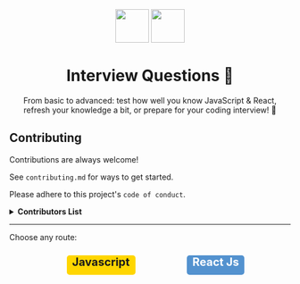 <div align="center">
  <img height="60" src="https://img.icons8.com/color/344/javascript.png">
  <img height="60" src="https://img.icons8.com/ultraviolet/80/000000/react--v2.png"/>
  <h1>Interview Questions 🚀</h1>

From basic to advanced: test how well you know JavaScript & React, refresh your knowledge a bit, or prepare for your coding interview! 💪

</div>

## Contributing

Contributions are always welcome!

See `contributing.md` for ways to get started.

Please adhere to this project's `code of conduct`.

<details><summary><b>Contributors List</b></summary>

- [@vickydonor-99](https://github.com/vickydonor-99)
- [@AurobindoGupta](https://github.com/AurobindoGupta)

</details>

---

Choose any route: 

<div style="display: flex; justify-content: space-evenly">
<a href="https://github.com/sandeepkumardev/JavaScript-Questions/blob/master/Javascript.md" style="text-decoration: none"><div style="height: 35px; width: 100%; background-color: #FFD600; margin: 10px; border-radius: 5px; font-size: 20px;  font-weight: bold; text-align: center; cursor: pointer;"> Javascript</div></a>
<a href="https://github.com/sandeepkumardev/JavaScript-Questions/blob/master/React.md" style="text-decoration: none"><div style="height: 35px; width: 100%; background-color: #5392CF; color: #fff; margin: 10px; border-radius: 5px; font-size: 20px;  font-weight: bold; text-align: center; cursor: pointer;">React Js</div>
</div></a>